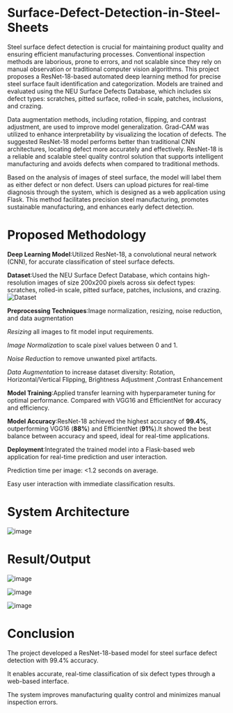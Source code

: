 # Surface-Defect-Detection-in-Steel-Sheets

Steel surface defect detection is crucial for maintaining product quality and ensuring efficient manufacturing processes. Conventional inspection methods are laborious, prone to errors, and not scalable since they rely on manual observation or traditional computer vision algorithms. This project proposes a ResNet-18-based automated deep learning method for precise steel surface fault identification and categorization. Models are trained and evaluated using the NEU Surface Defects Database, which includes six defect types: scratches, pitted surface, rolled-in scale, patches, inclusions, and crazing. 

Data augmentation methods, including rotation, flipping, and contrast adjustment, are used to improve model generalization. Grad-CAM was utilized to enhance interpretability by visualizing the location of defects. The suggested ResNet-18 model performs better than traditional CNN architectures, locating defect more accurately and effectively. ResNet-18 is a reliable and scalable steel quality control solution that supports intelligent manufacturing and avoids defects when compared to traditional methods.

Based on the analysis of images of steel surface, the model will label them as either defect or non defect. Users can upload pictures for real-time diagnosis through the system, which is designed as a web application using Flask. This method facilitates precision steel manufacturing, promotes sustainable manufacturing, and enhances early defect detection.

# Proposed Methodology

**Deep Learning Model**:Utilized ResNet-18, a convolutional neural network (CNN), for accurate classification of steel surface defects.

**Dataset**:Used the NEU Surface Defect Database, which contains high-resolution images of size 200x200 pixels across six defect types: scratches, rolled-in scale, pitted surface, patches, inclusions, and crazing.
![Dataset](https://github.com/user-attachments/assets/721559e0-acc3-41cd-8b9c-f5e9e85fe22f)

**Preprocessing Techniques**:Image normalization, resizing, noise reduction, and data augmentation

*Resizing* all images to fit model input requirements.

*Image Normalization* to scale pixel values between 0 and 1.

*Noise Reduction* to remove unwanted pixel artifacts.

*Data Augmentation* to increase dataset diversity:
Rotation, Horizontal/Vertical Flipping, Brightness Adjustment ,Contrast Enhancement

**Model Training**:Applied transfer learning with hyperparameter tuning for optimal performance. Compared with VGG16 and EfficientNet for accuracy and efficiency.

**Model Accuracy**:ResNet-18 achieved the highest accuracy of **99.4%**, outperforming VGG16 (**88%**) and EfficientNet (**91%**).It showed the best balance between accuracy and speed, ideal for real-time applications.

**Deployment**:Integrated the trained model into a Flask-based web application for real-time prediction and user interaction.

Prediction time per image: <1.2 seconds on average.

Easy user interaction with immediate classification results.

# System Architecture
![image](https://github.com/user-attachments/assets/bad8621c-61fa-4437-8738-606883e6fb25)

# Result/Output
![image](https://github.com/user-attachments/assets/c6b7573c-fd41-43f8-83b5-2b74aac3ca9c)

![image](https://github.com/user-attachments/assets/12d3997c-2e60-42cc-b758-4d59d885c378)

![image](https://github.com/user-attachments/assets/e4e905c2-2f0c-4d04-a608-b78391389e32)

# Conclusion

The project developed a ResNet-18-based model for steel surface defect detection with 99.4% accuracy.

It enables accurate, real-time classification of six defect types through a web-based interface.

The system improves manufacturing quality control and minimizes manual inspection errors.



